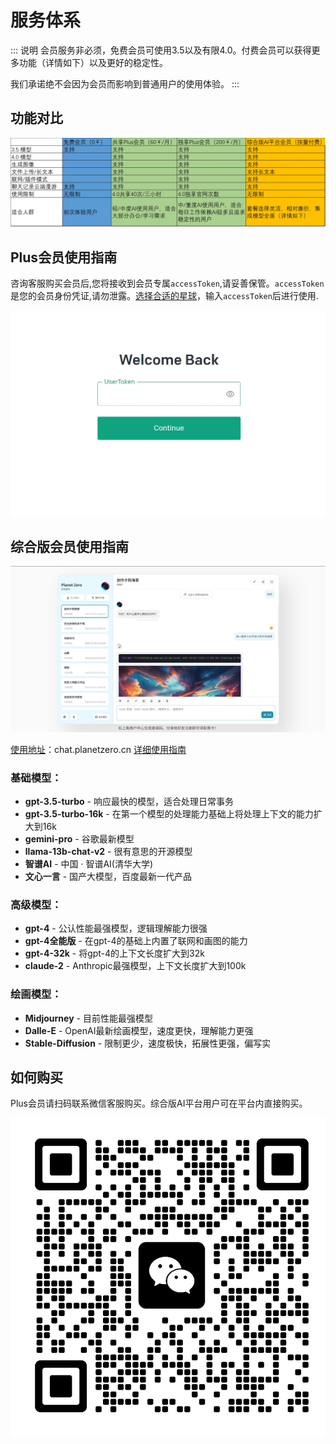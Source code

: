 # 服务体系

::: 说明
会员服务非必须，免费会员可使用3.5以及有限4.0。付费会员可以获得更多功能（详情如下）以及更好的稳定性。

我们承诺绝不会因为会员而影响到普通用户的使用体验。
:::

## 功能对比

![会员体系](./pricing.png)

## Plus会员使用指南

咨询客服购买会员后,您将接收到会员专属`accessToken`,请妥善保管。`accessToken`是您的会员身份凭证,请勿泄露。[选择合适的星球](https://planetzero.cn/xq/)，输入`accessToken`后进行使用.

![会员体系](./plus_login.png)

## 综合版会员使用指南

![会员体系](./chat_page.png)

[使用地址](https://chat.planetzero.cn/)：chat.planetzero.cn
[详细使用指南](https://docs.qq.com/aio/DS1Jjc09GQVFDdEly)


### 基础模型：
- **gpt-3.5-turbo** - 响应最快的模型，适合处理日常事务
- **gpt-3.5-turbo-16k** - 在第一个模型的处理能力基础上将处理上下文的能力扩大到16k
- **gemini-pro** - 谷歌最新模型
- **llama-13b-chat-v2** - 很有意思的开源模型
- **智谱AI** - 中国 · 智谱AI(清华大学)
- **文心一言** - 国产大模型，百度最新一代产品

### 高级模型：
- **gpt-4** - 公认性能最强模型，逻辑理解能力很强
- **gpt-4全能版** - 在gpt-4的基础上内置了联网和画图的能力
- **gpt-4-32k** - 将gpt-4的上下文长度扩大到32k
- **claude-2** - Anthropic最强模型，上下文长度扩大到100k
  
### 绘画模型：
- **Midjourney** - 目前性能最强模型
- **Dalle-E** - OpenAI最新绘画模型，速度更快，理解能力更强
- **Stable-Diffusion** - 限制更少，速度极快，拓展性更强，偏写实

## 如何购买

Plus会员请扫码联系微信客服购买。综合版AI平台用户可在平台内直接购买。

![微信](./qrcode.jpg)
